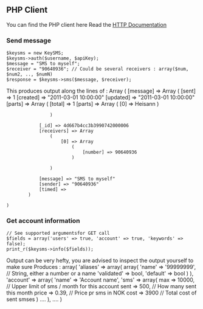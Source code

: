 ## PHP Client
You can find the PHP client here
Read the [HTTP Documentation](/KeyteqLabs/KeySMS/tree/master/readme.md "HTTP Documentation")

### Send message

    $keysms = new KeySMS;
    $keysms->auth($username, $apiKey);
    $message = "SMS to myself";
    $receiver = "90640936"; // Could be several receivers : array($num, $num2, .., $numN)
    $response = $keysms->sms($message, $receiver);

This produces output along the lines of :
    Array
    (
        [message] => Array
            (
                [sent] => 1
                [created] => "2011-03-01 10:00:00"
                [updated] => "2011-03-01 10:00:00"
                [parts] => Array
                    (
                        [total] => 1
                        [parts] => Array
                            (
                                [0] => Heisann
                            )

                    )

                [_id] => 4d667b4cc3b3990742000006
                [receivers] => Array
                    (
                        [0] => Array
                            (
                                [number] => 90640936
                            )

                    )

                [message] => "SMS to myself"
                [sender] => "90640936"
                [timed] => 
            )

    )

### Get account information

    // See supported argumentsfor GET call
    $fields = array('users' => true, 'account' => true, 'keywords' => false);
    print_r($keysms->info($fields));

Output can be very hefty, you are advised to inspect the output yourself to make sure
Produces :
    array(
        'aliases' => array(
            array(
                'name' => '99999999', // String, either a number or a name
                'validated' => bool,
                'default' => bool
            )
        ),
        'account' => array(
            'name' => 'Account name',
            'sms' => array(
                max => 10000, // Upper limit of sms / month for this account
                sent => 500, // How many sent this month
                price => 0.39, // Price pr sms in NOK
                cost => 3900 // Total cost of sent smses
            )
            ....
        ),
        ....
    )
